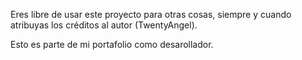 Eres libre de usar este proyecto para otras cosas, siempre y cuando atribuyas los créditos al autor (TwentyAngel).

Esto es parte de mi portafolio como desarollador.
